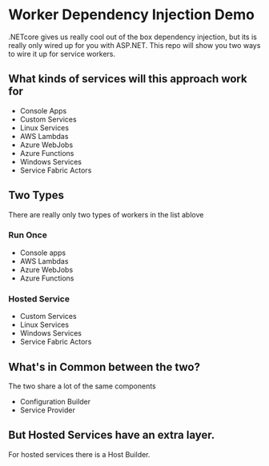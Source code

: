 # Worker Dependency Injection Demo

.NETcore gives us really cool out of the box dependency injection, but its is really only wired up for you with ASP.NET.
This repo will show you two ways to wire it up for service workers.

## What kinds of services will this approach work for
- Console Apps
- Custom Services
- Linux Services
- AWS Lambdas
- Azure WebJobs
- Azure Functions
- Windows Services
- Service Fabric Actors

## Two Types
There are really only two types of workers in the list ablove
### Run Once
  - Console apps
  - AWS Lambdas
  - Azure WebJobs
  - Azure Functions
### Hosted Service
  - Custom Services
  - Linux Services
  - Windows Services
  - Service Fabric Actors
  
 ## What's in Common between the two?
 The two share a lot of the same components
 - Configuration Builder
 - Service Provider
 
 ## But Hosted Services have an extra layer.
 For hosted services there is a Host Builder.
 